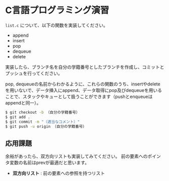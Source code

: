 # C言語プログラミング演習

`list.c` について、以下の関数を実装してください。

* append
* insert
* pop
* dequeue
* delete

実装したら、ブランチ名を自分の学籍番号としたブランチを作成し、コミットとプッシュを行ってください。

pop, dequeueの名前からわかるように、これらの関数のうち、insertやdeleteを用いないで、データ挿入にappend、データ取得にpop及びdequeueを用いることで、スタックやキューとして扱うことができます（pushとenqueueはappendと同一）。

```bash
$ git checkout -b （自分の学籍番号）
$ git add .
$ git commit -m "（適当なコメント）"
$ git push -u origin （自分の学籍番号）
```

## 応用課題

余裕があったら、双方向リストも実装してみてください。
前の要素へのポインタ変数の名前はprevが最適だと思います。

* **双方向リスト** : 前の要素への参照を持つリスト